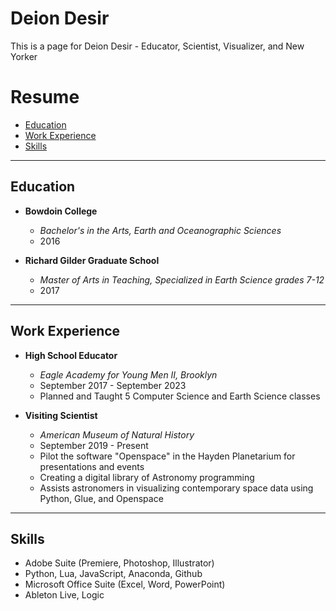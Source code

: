 # Deion Desir

This is a page for Deion Desir - Educator, Scientist, Visualizer, and New Yorker

# Resume
- [Education](#education)
- [Work Experience](#work-experience)
- [Skills](#skills)

---

## Education

- **Bowdoin College**
  - *Bachelor's in the Arts, Earth and Oceanographic Sciences*
  - 2016

- **Richard Gilder Graduate School**
  - *Master of Arts in Teaching, Specialized in Earth Science grades 7-12*
  - 2017

---

## Work Experience

- **High School Educator**
  - *Eagle Academy for Young Men II, Brooklyn*
  - September 2017 - September 2023
  - Planned and Taught 5 Computer Science and Earth Science classes

- **Visiting Scientist**
  - *American Museum of Natural History*
  - September 2019 - Present
  - Pilot the software "Openspace" in the Hayden Planetarium for presentations and events
  - Creating a digital library of Astronomy programming
  - Assists astronomers in visualizing contemporary space data using Python, Glue, and Openspace

---

## Skills

- Adobe Suite (Premiere, Photoshop, Illustrator)
- Python, Lua, JavaScript, Anaconda, Github
- Microsoft Office Suite (Excel, Word, PowerPoint)
- Ableton Live, Logic
